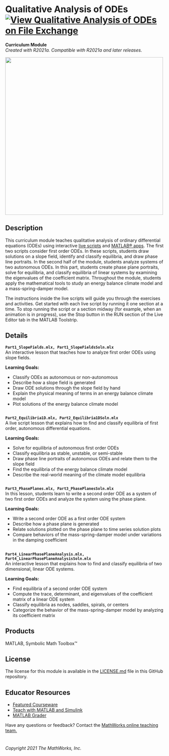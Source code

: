 # Qualitative Analysis of ODEs [![View Qualitative Analysis of ODEs on File Exchange](https://www.mathworks.com/matlabcentral/images/matlab-file-exchange.svg)](https://www.mathworks.com/matlabcentral/fileexchange/95513-qualitative-analysis-of-odes)
**Curriculum Module**  
_Created with R2021a. Compatible with R2021a and later releases._  

<img src="https://user-images.githubusercontent.com/81383420/124817426-c9fe1780-df37-11eb-9b4b-8ddca7011e26.png" width="500">

## Description ##
This curriculum module teaches qualitative analysis of ordinary differential equations (ODEs) using interactive [live scripts](https://www.mathworks.com/products/matlab/live-editor.html) and [MATLAB&reg; apps](https://www.mathworks.com/products/matlab/app-designer.html). The first two scripts consider first order ODEs. In these scripts, students draw solutions on a slope field, identify and classify equilibria, and draw phase line portraits. In the second half of the module, students analyze systems of two autonomous ODEs. In this part, students create phase plane portraits, solve for equilibria, and classify equilibria of linear systems by examining the eigenvalues of the coefficient matrix. Throughout the module, students apply the mathematical tools to study an energy balance climate model and a mass-spring-damper model.

The instructions inside the live scripts will guide you through the exercises and activities. Get started with each live script by running it one section at a time. To stop running the script or a section midway (for example, when an animation is in progress), use the Stop button in the RUN section of the Live Editor tab in the MATLAB Toolstrip.

## Details ##
**`Part1_SlopeFields.mlx, Part1_SlopeFieldsSoln.mlx`**  
An interactive lesson that teaches how to analyze first order ODEs using slope fields.

**Learning Goals:**
- Classify ODEs as autonomous or non-autonomous
- Describe how a slope field is generated
- Draw ODE solutions through the slope field by hand
- Explain the physical meaning of terms in an energy balance climate model
- Plot solutions of the energy balance climate model

## ##
**`Part2_Equilibria1D.mlx, Part2_Equilibria1DSoln.mlx`**  
A live script lesson that explains how to find and classify equilibria of first order, autonomous differential equations.

**Learning Goals:**
- Solve for equilibria of autonomous first order ODEs 
- Classify equilibria as stable, unstable, or semi-stable
- Draw phase line portraits of autonomous ODEs and relate them to the slope field
- Find the equilibria of the energy balance climate model 
- Describe the real-world meaning of the climate model equilibria

## ##
**`Part3_PhasePlanes.mlx, Part3_PhasePlanesSoln.mlx`**  
In this lesson, students learn to write a second order ODE as a system of two first order ODEs and analyze the system using the phase plane.

**Learning Goals:**
- Write a second order ODE as a first order ODE system
- Describe how a phase plane is generated
- Relate solutions plotted on the phase plane to time series solution plots
- Compare behaviors of the mass-spring-damper model under variations in the damping coefficient

## ##
**`Part4_LinearPhasePlaneAnalysis.mlx, Part4_LinearPhasePlaneAnalysisSoln.mlx`**  
An interactive lesson that explains how to find and classify equilibria of two dimensional, linear ODE systems.

**Learning Goals:**
- Find equilibria of a second order ODE system
- Compute the trace, determinant, and eigenvalues of the coefficient matrix of a linear ODE system
- Classify equilibria as nodes, saddles, spirals, or centers
- Categorize the behavior of the mass-spring-damper model by analyzing its coefficient matrix

## Products ##
MATLAB, Symbolic Math Toolbox&trade;

## License ##
The license for this module is available in the [LICENSE.md](LICENSE.md) file in this GitHub repository.

## Educator Resources ##
* [Featured Courseware](https://www.mathworks.com/academia/courseware/course-materials.html)
* [Teach with MATLAB and Simulink](https://www.mathworks.com/academia/educators.html)
* [MATLAB Grader](https://www.mathworks.com/products/matlab-grader.html)

Have any questions or feedback? Contact the <a href="mailto:onlineteaching@mathworks.com">MathWorks online teaching team.</a>

# #

_Copyright 2021 The MathWorks, Inc._
